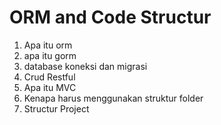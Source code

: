 # ORM and Code Structur

1. Apa itu orm
2. apa itu gorm
3. database koneksi dan migrasi
4. Crud Restful
5. Apa itu MVC
6. Kenapa harus menggunakan struktur folder
7. Structur Project
